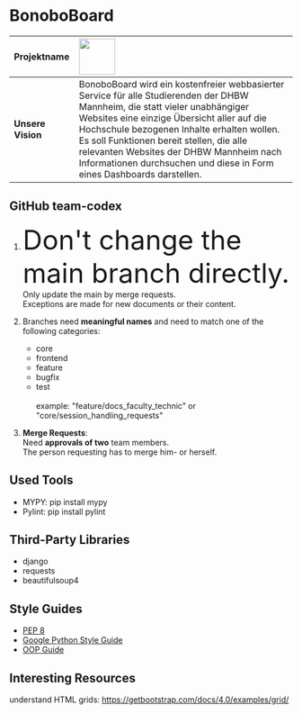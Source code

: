 # BonoboBoard

**Projektname** | <img src="https://github.com/Software-Engineering-DHBW/BonoboBoard/blob/main/documents/latex_template/img/BonboBoardLogoWhite.png" height="64" >
:--|:--
**Unsere Vision** | BonoboBoard wird ein kostenfreier webbasierter Service für alle Studierenden der DHBW Mannheim, die statt vieler unabhängiger Websites eine einzige Übersicht aller auf die Hochschule bezogenen Inhalte erhalten wollen. Es soll Funktionen bereit stellen, die alle relevanten Websites der DHBW Mannheim nach Informationen durchsuchen und diese in Form eines Dashboards darstellen.

GitHub team-codex
----------------

1)  <font size="+20">Don't change the main branch directly.</font> Only update the main by merge requests. <br> 
Exceptions are made for new documents or their content.

2) Branches need **meaningful names** and need to match one of the following  categories: <br>
	 * core  
	 * frontend  
	 * feature  
	 * bugfix  
	 * test    </br> </br>
example: "feature/docs_faculty_technic" or "core/session_handling_requests"<br>

3) **Merge Requests**: <br>
	Need **approvals of two** team members.<br>
	The person requesting has to merge him- or herself.<br>


## Used Tools
* MYPY: pip install mypy
* Pylint: pip install pylint


## Third-Party Libraries
* django
* requests
* beautifulsoup4


## Style Guides

* [PEP 8](https://www.python.org/dev/peps/pep-0008/)
* [Google Python Style Guide](https://google.github.io/styleguide/pyguide.html)
* [OOP Guide](https://wemake-python-stylegui.de/en/latest/pages/usage/violations/oop.html)

## Interesting Resources

understand HTML grids: https://getbootstrap.com/docs/4.0/examples/grid/
